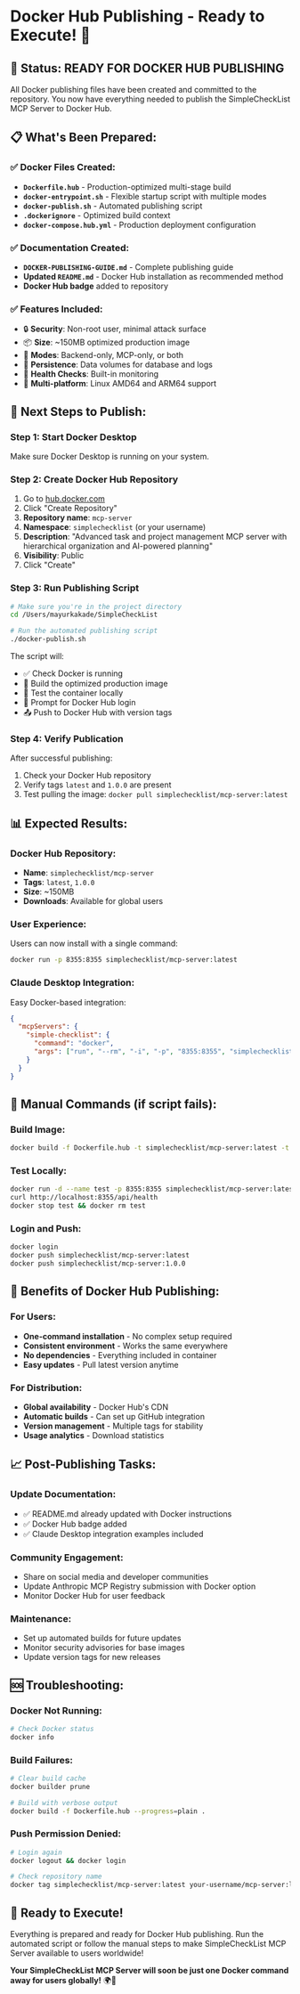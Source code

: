 # Docker Hub Publishing - Ready to Execute! 🐳

## 🎯 Status: READY FOR DOCKER HUB PUBLISHING

All Docker publishing files have been created and committed to the repository. You now have everything needed to publish the SimpleCheckList MCP Server to Docker Hub.

## 📋 What's Been Prepared:

### ✅ Docker Files Created:
- **`Dockerfile.hub`** - Production-optimized multi-stage build
- **`docker-entrypoint.sh`** - Flexible startup script with multiple modes
- **`docker-publish.sh`** - Automated publishing script
- **`.dockerignore`** - Optimized build context
- **`docker-compose.hub.yml`** - Production deployment configuration

### ✅ Documentation Created:
- **`DOCKER-PUBLISHING-GUIDE.md`** - Complete publishing guide
- **Updated `README.md`** - Docker Hub installation as recommended method
- **Docker Hub badge** added to repository

### ✅ Features Included:
- 🔒 **Security**: Non-root user, minimal attack surface
- 📦 **Size**: ~150MB optimized production image
- 🚀 **Modes**: Backend-only, MCP-only, or both
- 💾 **Persistence**: Data volumes for database and logs
- 🏥 **Health Checks**: Built-in monitoring
- 🐳 **Multi-platform**: Linux AMD64 and ARM64 support

## 🚀 Next Steps to Publish:

### Step 1: Start Docker Desktop
Make sure Docker Desktop is running on your system.

### Step 2: Create Docker Hub Repository
1. Go to [hub.docker.com](https://hub.docker.com)
2. Click "Create Repository"
3. **Repository name**: `mcp-server`
4. **Namespace**: `simplechecklist` (or your username)
5. **Description**: "Advanced task and project management MCP server with hierarchical organization and AI-powered planning"
6. **Visibility**: Public
7. Click "Create"

### Step 3: Run Publishing Script
```bash
# Make sure you're in the project directory
cd /Users/mayurkakade/SimpleCheckList

# Run the automated publishing script
./docker-publish.sh
```

The script will:
- ✅ Check Docker is running
- 🔨 Build the optimized production image
- 🧪 Test the container locally
- 🔐 Prompt for Docker Hub login
- 📤 Push to Docker Hub with version tags

### Step 4: Verify Publication
After successful publishing:
1. Check your Docker Hub repository
2. Verify tags `latest` and `1.0.0` are present
3. Test pulling the image: `docker pull simplechecklist/mcp-server:latest`

## 📊 Expected Results:

### Docker Hub Repository:
- **Name**: `simplechecklist/mcp-server`
- **Tags**: `latest`, `1.0.0`
- **Size**: ~150MB
- **Downloads**: Available for global users

### User Experience:
Users can now install with a single command:
```bash
docker run -p 8355:8355 simplechecklist/mcp-server:latest
```

### Claude Desktop Integration:
Easy Docker-based integration:
```json
{
  "mcpServers": {
    "simple-checklist": {
      "command": "docker",
      "args": ["run", "--rm", "-i", "-p", "8355:8355", "simplechecklist/mcp-server:latest", "mcp"]
    }
  }
}
```

## 🔧 Manual Commands (if script fails):

### Build Image:
```bash
docker build -f Dockerfile.hub -t simplechecklist/mcp-server:latest -t simplechecklist/mcp-server:1.0.0 .
```

### Test Locally:
```bash
docker run -d --name test -p 8355:8355 simplechecklist/mcp-server:latest
curl http://localhost:8355/api/health
docker stop test && docker rm test
```

### Login and Push:
```bash
docker login
docker push simplechecklist/mcp-server:latest
docker push simplechecklist/mcp-server:1.0.0
```

## 🎉 Benefits of Docker Hub Publishing:

### For Users:
- **One-command installation** - No complex setup required
- **Consistent environment** - Works the same everywhere
- **No dependencies** - Everything included in container
- **Easy updates** - Pull latest version anytime

### For Distribution:
- **Global availability** - Docker Hub's CDN
- **Automatic builds** - Can set up GitHub integration
- **Version management** - Multiple tags for stability
- **Usage analytics** - Download statistics

## 📈 Post-Publishing Tasks:

### Update Documentation:
- ✅ README.md already updated with Docker instructions
- ✅ Docker Hub badge added
- ✅ Claude Desktop integration examples included

### Community Engagement:
- Share on social media and developer communities
- Update Anthropic MCP Registry submission with Docker option
- Monitor Docker Hub for user feedback

### Maintenance:
- Set up automated builds for future updates
- Monitor security advisories for base images
- Update version tags for new releases

## 🆘 Troubleshooting:

### Docker Not Running:
```bash
# Check Docker status
docker info
```

### Build Failures:
```bash
# Clear build cache
docker builder prune

# Build with verbose output
docker build -f Dockerfile.hub --progress=plain .
```

### Push Permission Denied:
```bash
# Login again
docker logout && docker login

# Check repository name
docker tag simplechecklist/mcp-server:latest your-username/mcp-server:latest
```

## 🎯 Ready to Execute!

Everything is prepared and ready for Docker Hub publishing. Run the automated script or follow the manual steps to make SimpleCheckList MCP Server available to users worldwide!

**Your SimpleCheckList MCP Server will soon be just one Docker command away for users globally!** 🌍🚀
